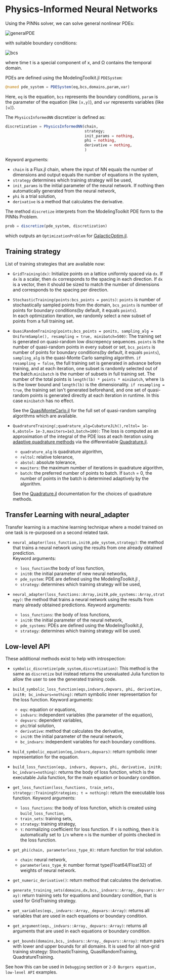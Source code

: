 # Physics-Informed Neural Networks

Using the PINNs solver, we can solve general nonlinear PDEs:

![generalPDE](https://user-images.githubusercontent.com/12683885/86625781-5648c800-bfce-11ea-9d99-fbcb5c37fe0c.png)

 with suitable boundary conditions:

 ![bcs](https://user-images.githubusercontent.com/12683885/86625874-8001ef00-bfce-11ea-9417-1a216c7d90aa.png)

where time t is a special component of x, and Ω contains the temporal domain.

PDEs are defined using the ModelingToolkit.jl `PDESystem`:

```julia
@named pde_system = PDESystem(eq,bcs,domains,param,var)
```

Here, `eq` is the equation, `bcs` represents the boundary conditions, `param` is
the parameter of the equation (like `[x,y]`), and `var` represents variables (like `[u]`).

The `PhysicsInformedNN` discretizer is defined as:

```julia
discretization = PhysicsInformedNN(chain,
                                   strategy;
                                   init_params = nothing,
                                   phi = nothing,
                                   derivative = nothing,
                                   )
```

Keyword arguments:

- `chain` is a Flux.jl chain, where the input of NN equals the number of dimensions and output equals the number of equations in the system,
- `strategy` determines which training strategy will be used,
- `init_params` is the initial parameter of the neural network. If nothing then automatically generated from the neural network,
- `phi` is a trial solution,
- `derivative` is a method that calculates the derivative.

The method `discretize` interprets from the ModelingToolkit PDE form to the PINNs Problem.

```julia
prob = discretize(pde_system, discretization)
```

which outputs an `OptimizationProblem` for [GalacticOptim.jl](https://galacticoptim.sciml.ai/dev/).

## Training strategy

List of training strategies that are available now:

 - `GridTraining(dx)`: Initialize points on a lattice uniformly spaced via `dx`. If
   `dx` is a scalar, then `dx` corresponds to the spacing in each direction. If `dx`
   is a vector, then it should be sized to match the number of dimensions and corresponds
   to the spacing per direction.
 - `StochasticTraining(points:bcs_points = ponits)`: `points` is number of stochastically sampled points from the domain,
    `bcs_points` is number of points for boundary conditions(by default, it equals `points`).   
   In each optimization iteration, we randomly select a new subset of points from a full training set.
 - `QuasiRandomTraining(points;bcs_points = ponits, sampling_alg = UniformSample(), resampling = true, minibatch=500)`:
   The training set is generated on quasi-random low discrepency sequences.
   `points` is the number of quasi-random points in every subset or set, `bcs_points` is number of points for boundary conditions(by default, it equals `points`), `sampling_alg` is the quasi-Monte Carlo sampling algorithm. `if resampling = false`, the full training set is generated in advance before training, and at each iteration, one subset is randomly selected out of the batch.`minibatch` is the number of subsets in full training set.
   The number of the total points is `length(lb) * points * minibatch`, where `lb` is the lower bound and `length(lb)` is the dimensionality.
   `if resampling = true`, the training set isn't generated beforehand, and one set of quasi-random points is generated directly at each iteration in runtime. In this case `minibatch` has no effect.

   See the [QuasiMonteCarlo.jl](https://github.com/SciML/QuasiMonteCarlo.jl) for
   the full set of quasi-random sampling algorithms which are available.
- `QuadratureTraining(;quadrature_alg=CubatureJLh(),reltol= 1e-6,abstol= 1e-3,maxiters=1e3,batch=100)`:
  The loss is computed as an approximation of the integral of the PDE loss
  at each iteration using [adaptive quadrature methods](https://en.wikipedia.org/wiki/Adaptive_quadrature)
  via the differentiable [Quadrature.jl](https://github.com/SciML/Quadrature.jl).
  - `quadrature_alg` is quadrature algorithm,
  - `reltol`: relative tolerance,
  - `abstol`: absolute tolerance,
  - `maxiters`: the maximum number of iterations in quadrature algorithm,
  - `batch`: the preferred number of points to batch. If `batch` = 0, the number of points in the batch is determined adaptively by the algorithm.

  See the [Quadrature.jl](https://github.com/SciML/Quadrature.jl) documentation for the choices of quadrature methods.

##  Transfer Learning with neural_adapter
Transfer learning is a machine learning technique where a model trained on one task is re-purposed on a second related task.
- `neural_adapter(loss_function,initθ,pde_system,strategy)`: the method that trains a neural network using the results from one already obtained prediction.  
  Keyword arguments:
  - `loss_function`:the body of loss function,
  - `initθ`: the initial parameter of new neural networks,
  - `pde_system`: PDE are defined using the ModelingToolkit.jl ,
  - `strategy`: determines which training strategy will be used,

- `neural_adapter(loss_functions::Array,initθ,pde_systems::Array,strategy)`: the method that trains a neural network using the results from many already obtained predictions.
  Keyword arguments:
  - `loss_functions`: the body of loss functions,
  - `initθ`: the initial parameter of the neural network,
  - `pde_systems`: PDEs are defined using the ModelingToolkit.jl,
  - `strategy`: determines which training strategy will be used.

## Low-level API

These additional methods exist to help with introspection:

- `symbolic_discretize(pde_system,discretization)`: This method is the same as `discretize` but instead
  returns the unevaluated Julia function to allow the user to see the generated training code.

- `build_symbolic_loss_function(eqs,indvars,depvars, phi, derivative, initθ; bc_indvars=nothing)`: return symbolic inner representation for the loss function.
    Keyword arguments:
    - `eqs`: equation or equations,
    - `indvars`: independent variables (the parameter of the equation),
    - `depvars`: dependent variables,
    - `phi`:trial solution,
    - `derivative`: method that calculates the derivative,
    - `initθ`: the initial parameter of the neural network,
    - `bc_indvars`: independent variables for each boundary conditions.

- `build_symbolic_equation(eq,indvars,depvars)`: return symbolic inner representation for the equation.

- `build_loss_function(eqs, indvars, depvars, phi, derivative, initθ; bc_indvars=nothing)`: returns the body of loss function, which is the executable Julia function, for the main equation or boundary condition.

- `get_loss_function(loss_functions, train_sets, strategy::TrainingStrategies; τ = nothing)`: return the executable loss function.
   Keyword arguments:
    - `loss_functions`: the body of loss function, which is created using  `build_loss_function`,
    - `train_sets`: training sets,
    - `strategy`: training strategy,
    - `τ`: normalizing coefficient for loss function. If `τ` is nothing, then it is automatically set to `1/n` where `n` is the number of points checked in the loss function.

- `get_phi(chain, parameterless_type_θ)`: return function for trial solution.
    - `chain`: neural network, 
    - `parameterless_type_θ`: number format type(Float64/Float32) of weights of neural network. 
- `get_numeric_derivative()`: return method that calculates the derivative.

- `generate_training_sets(domains,dx,bcs,_indvars::Array,_depvars::Array)`: return training sets for equations and boundary condition, that is used for GridTraining strategy.

- `get_variables(eqs,_indvars::Array,_depvars::Array)`: returns all variables that are used in each equations or boundary condition.

- `get_argument(eqs,_indvars::Array,_depvars::Array)`: returns all arguments that are used in each equations or boundary condition.

- `get_bounds(domains,bcs,_indvars::Array,_depvars::Array)`: return pairs with lower and upper bounds for all domains. It is used for all non-grid training strategy: StochasticTraining, QuasiRandomTraining, QuadratureTraining.

See how this can be used in `Debugging` section or `2-D Burgers equation, low-level API`  examples.
